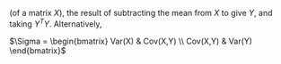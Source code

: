 
(of a matrix $X$), the result of subtracting the mean from $X$ to give $Y$, and taking $Y^T Y$. Alternatively,

$\Sigma = 
\begin{bmatrix}
	Var(X) & Cov(X,Y) \\
	Cov(X,Y) & Var(Y)
\end{bmatrix}$
